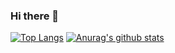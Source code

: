 ### Hi there 👋


[![Top Langs](https://github-readme-stats-javissimo.vercel.app/api/top-langs/?username=javissimo&theme=tokyonight&count_private=true&show_icons=true&layout=compact)](https://github.com/javissimo/github-readme-stats)
[![Anurag's github stats](https://github-readme-stats-javissimo.vercel.app/api?username=javissimo&count_private=true&show_icons=true&theme=tokyonight)](https://github.com/javissimo/github-readme-stats)

<!--
**javissimo/javissimo** is a ✨ _special_ ✨ repository because its `README.md` (this file) appears on your GitHub profile.

Here are some ideas to get you started:

- 🔭 I’m currently working on ...
- 🌱 I’m currently learning ...
- 👯 I’m looking to collaborate on ...
- 🤔 I’m looking for help with ...
- 💬 Ask me about ...
- 📫 How to reach me: ...
- 😄 Pronouns: ...
- ⚡ Fun fact: ...
-->
